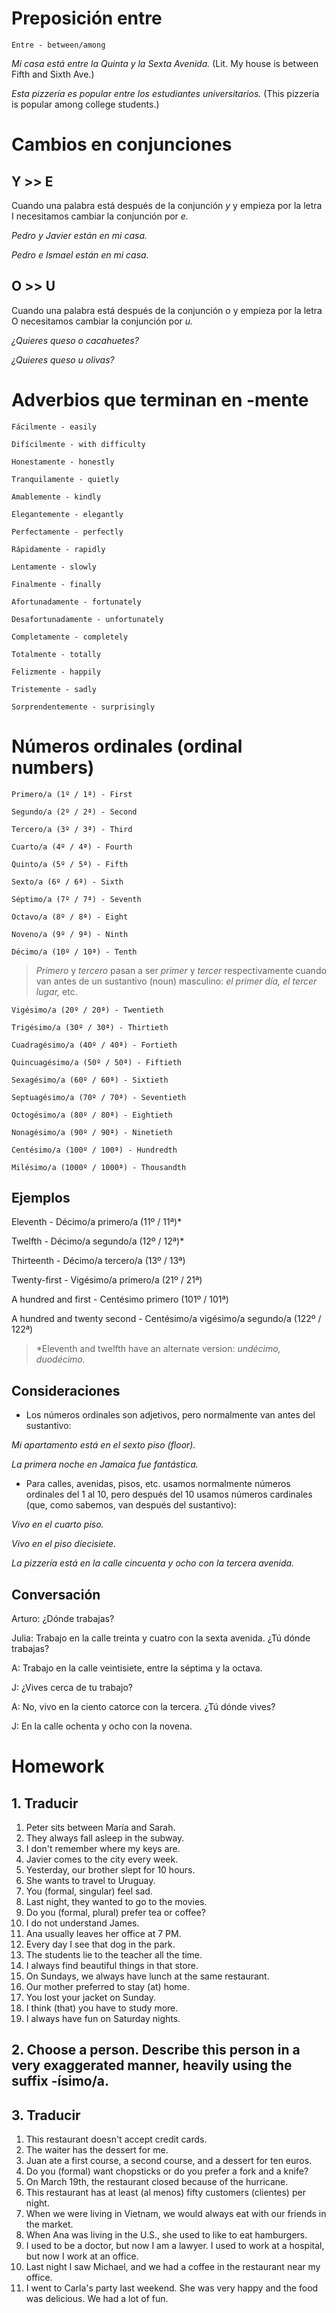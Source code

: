 # Preposición entre

    Entre - between/among

*Mi casa está entre la Quinta y la Sexta Avenida.* (Lit. My house is between Fifth and Sixth Ave.)

*Esta pizzería es popular entre los estudiantes universitarios.* (This pizzeria is popular among college students.)

# Cambios en conjunciones

## Y >> E

Cuando una palabra está después de la conjunción *y* y empieza por la letra I necesitamos cambiar la
conjunción por *e.*

*Pedro y Javier están en mi casa.*

*Pedro e Ismael están en mi casa.*

## O >> U

Cuando una palabra está después de la conjunción *o* y empieza por la letra O necesitamos cambiar la
conjunción por *u.*

*¿Quieres queso o cacahuetes?*

*¿Quieres queso u olivas?*

# Adverbios que terminan en -mente

    Fácilmente - easily

    Difícilmente - with difficulty

    Honestamente - honestly

    Tranquilamente - quietly

    Amablemente - kindly

    Elegantemente - elegantly

    Perfectamente - perfectly

    Rápidamente - rapidly

    Lentamente - slowly

    Finalmente - finally

    Afortunadamente - fortunately

    Desafortunadamente - unfortunately

    Completamente - completely

    Totalmente - totally

    Felizmente - happily

    Tristemente - sadly

    Sorprendentemente - surprisingly

# Números ordinales (ordinal numbers)

    Primero/a (1º / 1ª) - First

    Segundo/a (2º / 2ª) - Second

    Tercero/a (3º / 3ª) - Third

    Cuarto/a (4º / 4ª) - Fourth

    Quinto/a (5º / 5ª) - Fifth

    Sexto/a (6º / 6ª) - Sixth

    Séptimo/a (7º / 7ª) - Seventh

    Octavo/a (8º / 8ª) - Eight

    Noveno/a (9º / 9ª) - Ninth

    Décimo/a (10º / 10ª) - Tenth

> *Primero* y *tercero* pasan a ser *primer* y *tercer* respectivamente cuando van antes 
de un sustantivo (noun) masculino: *el primer día, el tercer lugar,* etc.

    Vigésimo/a (20º / 20ª) - Twentieth

    Trigésimo/a (30º / 30ª) - Thirtieth

    Cuadragésimo/a (40º / 40ª) - Fortieth

    Quincuagésimo/a (50º / 50ª) - Fiftieth

    Sexagésimo/a (60º / 60ª) - Sixtieth

    Septuagésimo/a (70º / 70ª) - Seventieth

    Octogésimo/a (80º / 80ª) - Eightieth

    Nonagésimo/a (90º / 90ª) - Ninetieth

    Centésimo/a (100º / 100ª) - Hundredth

    Milésimo/a (1000º / 1000ª) - Thousandth

## Ejemplos

Eleventh - Décimo/a primero/a (11º / 11ª)*

Twelfth - Décimo/a segundo/a (12º / 12ª)*

Thirteenth - Décimo/a tercero/a (13º / 13ª)

Twenty-first - Vigésimo/a primero/a (21º / 21ª)

A hundred and first - Centésimo primero (101º / 101ª)

A hundred and twenty second - Centésimo/a vigésimo/a segundo/a (122º / 122ª)

> *Eleventh and twelfth have an alternate version: *undécimo, duodécimo.*

## Consideraciones

- Los números ordinales son adjetivos, pero normalmente van antes del sustantivo:

*Mi apartamento está en el sexto piso (floor).*

*La primera noche en Jamaica fue fantástica.*
 
- Para calles, avenidas, pisos, etc. usamos normalmente números ordinales del 1 al 10, pero después del
  10 usamos números cardinales (que, como sabemos, van después del sustantivo):

*Vivo en el cuarto piso.* 

*Vivo en el piso diecisiete.*

*La pizzería está en la calle cincuenta y ocho con la tercera avenida.*

## Conversación

Arturo: ¿Dónde trabajas?

Julia: Trabajo en la calle treinta y cuatro con la sexta avenida. ¿Tú dónde trabajas?

A: Trabajo en la calle veintisiete, entre la séptima y la octava.

J: ¿Vives cerca de tu trabajo?

A: No, vivo en la ciento catorce con la tercera. ¿Tú dónde vives?

J: En la calle ochenta y ocho con la novena.

# Homework

## 1. Traducir

1. Peter sits between María and Sarah.
2. They always fall asleep in the subway.
3. I don't remember where my keys are.
4. Javier comes to the city every week.
5. Yesterday, our brother slept for 10 hours.
6. She wants to travel to Uruguay.
7. You (formal, singular) feel sad.
8. Last night, they wanted to go to the movies.
9. Do you (formal, plural) prefer tea or coffee?
10. I do not understand James.
11. Ana usually leaves her office at 7 PM.
12. Every day I see that dog in the park.
13. The students lie to the teacher all the time.
14. I always find beautiful things in that store.
15. On Sundays, we always have lunch at the same restaurant.
16. Our mother preferred to stay (at) home.
17. You lost your jacket on Sunday.
18. I think (that) you have to study more.
19. I always have fun on Saturday nights.

## 2. Choose a person. Describe this person in a very exaggerated manner, heavily using the suffix -ísimo/a.

## 3. Traducir

1. This restaurant doesn't accept credit cards.
2. The waiter has the dessert for me.
3. Juan ate a first course, a second course, and a dessert for ten euros.
4. Do you (formal) want chopsticks or do you prefer a fork and a knife?
5. On March 19th, the restaurant closed because of the hurricane.
6. This restaurant has at least (al menos) fifty customers (clientes) per night.
7. When we were living in Vietnam, we would always eat with our friends in the market.
8. When Ana was living in the U.S., she used to like to eat hamburgers.
9. I used to be a doctor, but now I am a lawyer. I used to work at a hospital, but now I work at an office.
10. Last night I saw Michael, and we had a coffee in the restaurant near my office.
11. I went to Carla's party last weekend. She was very happy and the food was delicious. We had a lot of fun.


